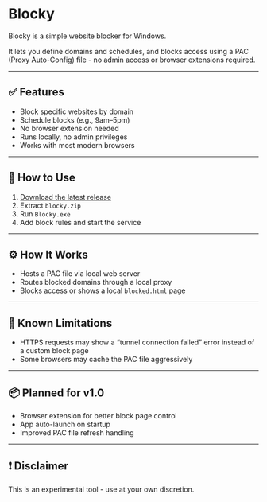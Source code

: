# Blocky

Blocky is a simple website blocker for Windows.

It lets you define domains and schedules, and blocks access using a PAC (Proxy Auto-Config) file - no admin access or browser extensions required.

---

## ✅ Features

- Block specific websites by domain
- Schedule blocks (e.g., 9am–5pm)
- No browser extension needed
- Runs locally, no admin privileges
- Works with most modern browsers

---

## 🚀 How to Use

1. [Download the latest release](https://github.com/your-username/blocky/releases)
2. Extract `blocky.zip`
3. Run `Blocky.exe`
4. Add block rules and start the service

---

## ⚙️ How It Works

- Hosts a PAC file via local web server
- Routes blocked domains through a local proxy
- Blocks access or shows a local `blocked.html` page

---

## 🧪 Known Limitations

- HTTPS requests may show a “tunnel connection failed” error instead of a custom block page
- Some browsers may cache the PAC file aggressively

---

## 📦 Planned for v1.0

- Browser extension for better block page control
- App auto-launch on startup
- Improved PAC file refresh handling

---

## ❗ Disclaimer

This is an experimental tool - use at your own discretion.
